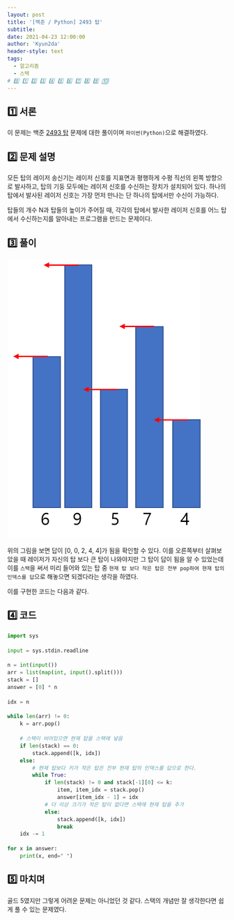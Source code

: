 ```yaml
---
layout: post
title: '[백준 / Python] 2493 탑'
subtitle:
date: 2021-04-23 12:00:00
author: 'Kyun2da'
header-style: text
tags:
  - 알고리즘
  - 스택
# 0️⃣ 1️⃣ 2️⃣ 3️⃣ 4️⃣ 5️⃣ 6️⃣ 7️⃣ 8️⃣ 9️⃣ 🔟
---
```


## 1️⃣ 서론

이 문제는 백준 [2493 탑](https://www.acmicpc.net/problem/2493) 문제에 대한 풀이이며 `파이썬(Python)`으로 해결하였다.

## 2️⃣ 문제 설명

모든 탑의 레이저 송신기는 레이저 신호를 지표면과 평행하게 수평 직선의 왼쪽 방향으로 발사하고, 탑의 기둥 모두에는 레이저 신호를 수신하는 장치가 설치되어 있다. 하나의 탑에서 발사된 레이저 신호는 가장 먼저 만나는 단 하나의 탑에서만 수신이 가능하다.

탑들의 개수 N과 탑들의 높이가 주어질 때, 각각의 탑에서 발사한 레이저 신호를 어느 탑에서 수신하는지를 알아내는 프로그램을 만드는 문제이다.

## 3️⃣ 풀이

![탑](/img/algorithm/top.png)

위의 그림을 보면 답이 [0, 0, 2, 4, 4]가 됨을 확인할 수 있다. 이를 오른쪽부터 살펴보았을 때 레이저가 자신의 탑 보다 큰 탑이 나와야지만 그 탑이 답이 됨을 알 수 있었는데 이를 `스택`을 써서 미리 들어와 있는 탑 중 `현재 탑 보다 작은 탑은 전부 pop하여 현재 탑의 인덱스를 답`으로 해놓으면 되겠다라는 생각을 하였다.

이를 구현한 코드는 다음과 같다.

## 4️⃣ 코드

```python
import sys

input = sys.stdin.readline

n = int(input())
arr = list(map(int, input().split()))
stack = []
answer = [0] * n

idx = n

while len(arr) != 0:
    k = arr.pop()

    # 스택이 비어있으면 현재 탑을 스택에 넣음
    if len(stack) == 0:
        stack.append([k, idx])
    else:
        # 현재 탑보다 키가 작은 탑은 전부 현재 탑의 인덱스를 답으로 한다.
        while True:
            if len(stack) != 0 and stack[-1][0] <= k:
                item, item_idx = stack.pop()
                answer[item_idx - 1] = idx
            # 더 이상 크기가 작은 탑이 없다면 스택에 현재 탑을 추가
            else:
                stack.append([k, idx])
                break
    idx -= 1

for x in answer:
    print(x, end=" ")
```

## 5️⃣ 마치며

골드 5였지만 그렇게 어려운 문제는 아니었던 것 같다. 스택의 개념만 잘 생각한다면 쉽게 풀 수 있는 문제였다.
